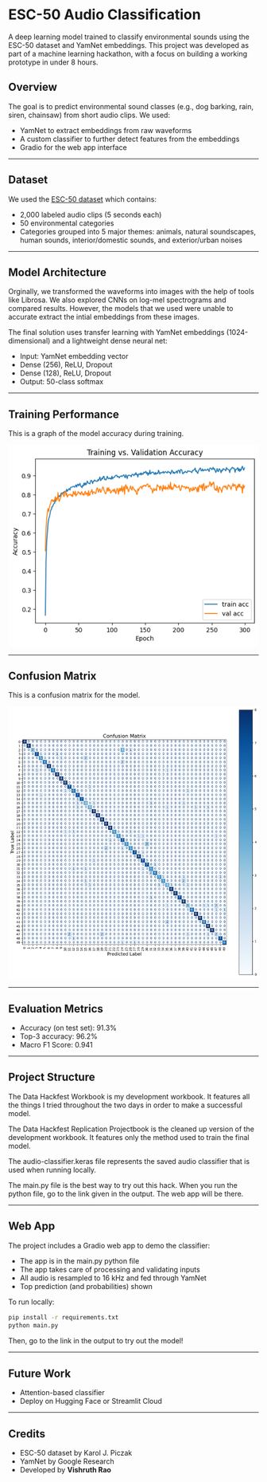 
# ESC-50 Audio Classification

A deep learning model trained to classify environmental sounds using the ESC-50 dataset and YamNet embeddings. This project was developed as part of a machine learning hackathon, with a focus on building a working prototype in under 8 hours.

## Overview

The goal is to predict environmental sound classes (e.g., dog barking, rain, siren, chainsaw) from short audio clips. We used:

- YamNet to extract embeddings from raw waveforms
- A custom classifier to further detect features from the embeddings
- Gradio for the web app interface

---

## Dataset

We used the [ESC-50 dataset](https://github.com/karoldvl/ESC-50) which contains:

- 2,000 labeled audio clips (5 seconds each)
- 50 environmental categories
- Categories grouped into 5 major themes: animals, natural soundscapes, human sounds, interior/domestic sounds, and exterior/urban noises

---

## Model Architecture

Orginally, we transformed the waveforms into images with the help of tools like Librosa.
We also explored CNNs on log-mel spectrograms and compared results.
However, the models that we used were unable to accurate extract the intial embeddings from these images.

The final solution uses transfer learning with YamNet embeddings (1024-dimensional) and a lightweight dense neural net:

- Input: YamNet embedding vector
- Dense (256), ReLU, Dropout
- Dense (128), ReLU, Dropout
- Output: 50-class softmax

---

## Training Performance

This is a graph of the model accuracy during training.

![Training Accuracy](resources/training_graph.png)

---

## Confusion Matrix

This is a confusion matrix for the model.

![Confusion Matrix](resources/confusion_matrix.png)

---

## Evaluation Metrics

- Accuracy (on test set): 91.3%
- Top-3 accuracy: 96.2%
- Macro F1 Score: 0.941

---

## Project Structure

The Data Hackfest Workbook is my development workbook. It features all the things I tried throughout the two days in order to make a successful model. 

The Data Hackfest Replication Projectbook is the cleaned up version of the development workbook. It features only the method used to train the final model.

The audio-classifier.keras file represents the saved audio classifier that is used when running locally.

The main.py file is the best way to try out this hack. When you run the python file, go to the link given in the output. The web app will be there.

---

## Web App

The project includes a Gradio web app to demo the classifier:

- The app is in the main.py python file
- The app takes care of processing and validating inputs
- All audio is resampled to 16 kHz and fed through YamNet
- Top prediction (and probabilities) shown

To run locally:

```bash
pip install -r requirements.txt
python main.py
```
Then, go to the link in the output to try out the model!

---

## Future Work

- Attention-based classifier
- Deploy on Hugging Face or Streamlit Cloud

---

## Credits

- ESC-50 dataset by Karol J. Piczak
- YamNet by Google Research
- Developed by **Vishruth Rao**
